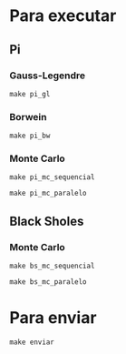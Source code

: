 # Para executar

## Pi

### Gauss-Legendre

```
make pi_gl
```

### Borwein

```
make pi_bw
```

### Monte Carlo

```
make pi_mc_sequencial
```

```
make pi_mc_paralelo
```

## Black Sholes

### Monte Carlo

```
make bs_mc_sequencial
```

```
make bs_mc_paralelo
```

# Para enviar

```
make enviar
```
